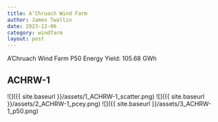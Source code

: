 ```yaml
---
title: A’Chruach Wind Farm
author: James Twallin
date: 2023-12-06
category: windfarm
layout: post
---
```

A’Chruach Wind Farm P50 Energy Yield: 105.68 GWh

ACHRW-1
-------------
![]({{ site.baseurl }}/assets/1_ACHRW-1_scatter.png)
![]({{ site.baseurl }}/assets/2_ACHRW-1_pcey.png)
![]({{ site.baseurl }}/assets/3_ACHRW-1_p50.png)

